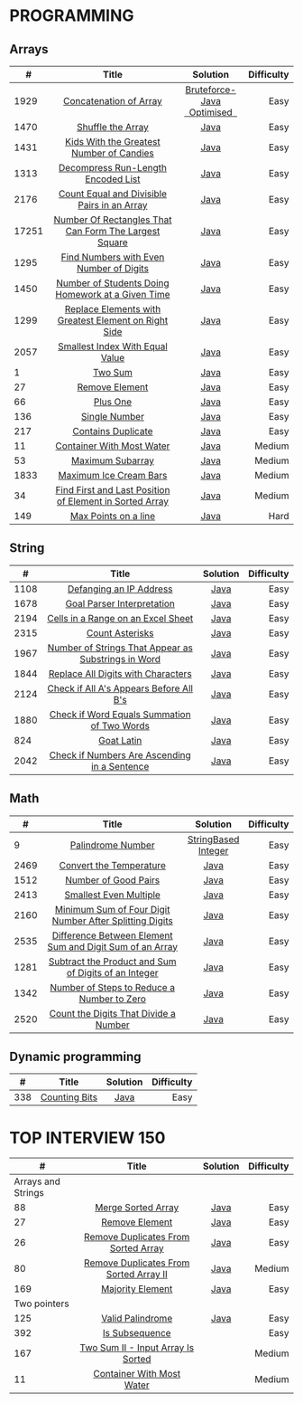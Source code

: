 # PROGRAMMING


## Arrays

|  #   |       Title      |    Solution   |  Difficulty  |
|------|:----------------:|:-------------:|-------------:|
| 1929 | [Concatenation of Array](https://leetcode.com/problems/concatenation-of-array/)|[Bruteforce-Java](https://github.com/Supriya-48/Leetcode/blob/main/bruteforce.java)<br/>[&nbsp; Optimised &nbsp;](https://github.com/Supriya-48/Leetcode/blob/main/java/bruteforce.java)| Easy         |
|1470|[Shuffle the Array](https://leetcode.com/problems/shuffle-the-array/)|[Java](https://github.com/Supriya-48/Leetcode/blob/main/java/optimised.java)|Easy|
|1431|[Kids With the Greatest Number of Candies](https://leetcode.com/problems/kids-with-the-greatest-number-of-candies/)|[Java](https://github.com/Supriya-48/Leetcode/blob/main/java/kids.java)|Easy|
| 1313|[Decompress Run-Length Encoded List](https://leetcode.com/problems/decompress-run-length-encoded-list/)|[Java](https://github.com/Supriya-48/Leetcode/blob/main/java/decompress.java)|Easy|
|2176|[Count Equal and Divisible Pairs in an Array](https://leetcode.com/problems/count-equal-and-divisible-pairs-in-an-array/)|[Java](https://github.com/Supriya-48/Leetcode/blob/main/java/EqualAndDivisible.java)|Easy|
|17251|[Number Of Rectangles That Can Form The Largest Square](https://leetcode.com/problems/number-of-rectangles-that-can-form-the-largest-square/)|[Java](https://github.com/Supriya-48/Leetcode/blob/main/java/LargestSquare.java)|Easy|
|1295|[Find Numbers with Even Number of Digits](https://leetcode.com/problems/find-numbers-with-even-number-of-digits)|[Java](https://github.com/Supriya-48/Leetcode/blob/main/java/EvenNoOfDigits.java)|Easy|
|1450|[Number of Students Doing Homework at a Given Time](https://leetcode.com/problems/number-of-students-doing-homework-at-a-given-time)|[Java](https://github.com/Supriya-48/Leetcode/blob/main/java/StudentHomework.java)|Easy|
|1299|[Replace Elements with Greatest Element on Right Side](https://leetcode.com/problems/replace-elements-with-greatest-element-on-right-side)|[Java](https://github.com/Supriya-48/Leetcode/blob/main/java/GreatestRightNumber.java)|Easy|
|2057|[Smallest Index With Equal Value](https://leetcode.com/problems/smallest-index-with-equal-value/)|[Java](https://github.com/Supriya-48/Leetcode/blob/main/java/SmallIndex.java)|Easy|
|1|[Two Sum](https://leetcode.com/problems/two-sum/)|[Java](https://github.com/Supriya-48/Leetcode/blob/main/java/TwoSum.java)|Easy|
|27|[Remove Element](https://leetcode.com/problems/remove-element/)|[Java](https://github.com/Supriya-48/Leetcode/blob/main/java/RemoveEle.java)|Easy|
|66|[Plus One](https://leetcode.com/problems/plus-one/)|[Java](https://github.com/Supriya-48/Leetcode/blob/main/java/PlusOne.java)|Easy|
|136|[Single Number](https://leetcode.com/problems/single-number/)|[Java](https://github.com/Supriya-48/Leetcode/blob/main/java/SingleNumber.java)|Easy|
|217|[Contains Duplicate](https://leetcode.com/problems/contains-duplicate/?envType=study-plan&id=data-structure-i)|[Java](https://github.com/Supriya-48/Leetcode/blob/main/java/Duplicate.java)|Easy|
|11|[Container With Most Water](https://leetcode.com/problems/container-with-most-water/)|[Java](https://github.com/Supriya-48/Leetcode/blob/main/java/ContainWater.java)|Medium|
|53|[Maximum Subarray](https://leetcode.com/problems/maximum-subarray/?envType=study-plan&id=data-structure-i)|[Java](https://github.com/Supriya-48/Leetcode/blob/main/java/MaxSumSubArray.java)|Medium|
|1833|[Maximum Ice Cream Bars](https://leetcode.com/problems/maximum-ice-cream-bars/description/)|[Java](https://github.com/Supriya-48/Leetcode/blob/main/java/MaxIceBars.java)|Medium|
|34|[Find First and Last Position of Element in Sorted Array](https://leetcode.com/problems/find-first-and-last-position-of-element-in-sorted-array/description/)|[Java](https://github.com/Supriya-48/Leetcode/blob/main/java/FirstLast.java)|Medium|
|149|[ Max Points on a line](https://leetcode.com/problems/max-points-on-a-line/)|[Java](https://github.com/Supriya-48/Leetcode/blob/main/java/MaxPointsOnALine.java)|Hard|


## String

|  #   |       Title      |    Solution   |  Difficulty  |
|------|:----------------:|:-------------:|-------------:|
|1108|[Defanging an IP Address](https://leetcode.com/problems/defanging-an-ip-address/)|[Java](https://github.com/Supriya-48/Leetcode/blob/main/java/IpAddress.java)|Easy|
|1678|[Goal Parser Interpretation](https://leetcode.com/problems/goal-parser-interpretation/)|[Java](https://github.com/Supriya-48/Leetcode/blob/main/java/GoalParser.java)|Easy|
|2194|[Cells in a Range on an Excel Sheet](https://leetcode.com/problems/cells-in-a-range-on-an-excel-sheet/description/)|[Java](https://github.com/Supriya-48/Leetcode/blob/main/java/CellsInRange.java)|Easy|
|2315|[Count Asterisks](https://leetcode.com/problems/count-asterisks/description/)|[Java](https://github.com/Supriya-48/Leetcode/blob/main/java/CountAstrisks.java)|Easy|
|1967|[Number of Strings That Appear as Substrings in Word](https://leetcode.com/problems/number-of-strings-that-appear-as-substrings-in-word/description/)|[Java](https://github.com/Supriya-48/Leetcode/blob/main/java/ContainsSubstring.java)|Easy|
|1844|[Replace All Digits with Characters](https://leetcode.com/problems/replace-all-digits-with-characters/description/)|[Java](https://github.com/Supriya-48/Leetcode/blob/main/java/ReplaceDigits.java)|Easy|
|2124|[Check if All A's Appears Before All B's](https://leetcode.com/problems/check-if-all-as-appears-before-all-bs/description/)|[Java](https://github.com/Supriya-48/Leetcode/blob/main/java/AsBeforeBs.java)|Easy|
|1880|[Check if Word Equals Summation of Two Words](https://leetcode.com/problems/check-if-word-equals-summation-of-two-words/)|[Java](https://github.com/Supriya-48/Leetcode/blob/main/java/WordSum.java)|Easy|
|824|[Goat Latin](https://leetcode.com/problems/goat-latin/description/)|[Java](https://github.com/Supriya-48/Leetcode/blob/main/java/GoatLatin.java)|Easy|
|2042|[Check if Numbers Are Ascending in a Sentence](https://leetcode.com/problems/check-if-numbers-are-ascending-in-a-sentence/description/)|[Java](https://github.com/Supriya-48/Leetcode/blob/main/java/AscSentence.java)|Easy|

## Math

|  #   |       Title      |    Solution   |  Difficulty  |
|------|:----------------:|:-------------:|-------------:|
|9|[Palindrome Number](https://leetcode.com/problems/palindrome-number/description/)|[StringBased](https://github.com/Supriya-48/Leetcode/blob/main/java/palindromeString.java)<br/>[Integer](https://github.com/Supriya-48/Leetcode/blob/main/java/PalindromeInt.java)|Easy|
|2469|[Convert the Temperature](https://leetcode.com/problems/convert-the-temperature/)|[Java](https://github.com/Supriya-48/Leetcode/blob/main/java/ConvertTemp.java)|Easy|
|1512|[Number of Good Pairs](https://leetcode.com/problems/number-of-good-pairs/)|[Java](https://github.com/Supriya-48/Leetcode/blob/main/java/GoodPairs.java)|Easy|
|2413|[Smallest Even Multiple](https://leetcode.com/problems/smallest-even-multiple/)|[Java](https://github.com/Supriya-48/Leetcode/blob/main/java/SmallEvenMultiple.java)|Easy| 
|2160|[Minimum Sum of Four Digit Number After Splitting Digits](https://leetcode.com/problems/minimum-sum-of-four-digit-number-after-splitting-digits/)|[Java](https://github.com/Supriya-48/Leetcode/blob/main/java/MinSum.java)|Easy|
|2535|[Difference Between Element Sum and Digit Sum of an Array](https://leetcode.com/problems/difference-between-element-sum-and-digit-sum-of-an-array/)|[Java](https://github.com/Supriya-48/Leetcode/blob/main/java/DigiEleSum.java)|Easy|
|1281|[Subtract the Product and Sum of Digits of an Integer](https://leetcode.com/problems/subtract-the-product-and-sum-of-digits-of-an-integer/)|[Java](https://github.com/Supriya-48/Leetcode/blob/main/java/ProdDigiSum.java)|Easy|
|1342|[Number of Steps to Reduce a Number to Zero](https://leetcode.com/problems/number-of-steps-to-reduce-a-number-to-zero/)|[Java](https://github.com/Supriya-48/Leetcode/blob/main/java/Steps.java)|Easy|
|2520|[Count the Digits That Divide a Number](https://leetcode.com/problems/count-the-digits-that-divide-a-number/)|[Java](https://github.com/Supriya-48/Leetcode/blob/main/java/DigiDivide.java)|Easy|

## Dynamic programming

|  #   |       Title      |    Solution   |  Difficulty  |
|------|:----------------:|:-------------:|-------------:|
|338|[Counting Bits](https://leetcode.com/problems/counting-bits/description/)|[Java](https://github.com/Supriya-48/Leetcode/blob/main/java/CountingBits.java)|Easy|


# TOP INTERVIEW 150

| #                  |                                                                                   Title                                                                                   |               Solution                | Difficulty |
|--------------------|:-------------------------------------------------------------------------------------------------------------------------------------------------------------------------:|:-------------------------------------:|-----------:|
| Arrays and Strings |                                                                                                                                                                           |                                       |            |
| 88                 |                           [Merge Sorted Array](https://leetcode.com/problems/merge-sorted-array/?envType=study-plan-v2&envId=top-interview-150)                           | [Java](https://github.com/Supriya-48) |       Easy |
| 27                 |                               [Remove Element](https://leetcode.com/problems/remove-element/?envType=study-plan-v2&envId=top-interview-150)                               | [Java](https://github.com/Supriya-48) |       Easy |
| 26                 |          [Remove Duplicates From Sorted Array](https://leetcode.com/problems/remove-duplicates-from-sorted-array/?envType=study-plan-v2&envId=top-interview-150)          | [Java](https://github.com/Supriya-48) |       Easy |
| 80                 | [Remove Duplicates From Sorted Array II](https://leetcode.com/problems/remove-duplicates-from-sorted-array-ii/description/?envType=study-plan-v2&envId=top-interview-150) | [Java](https://github.com/Supriya-48) |     Medium |
| 169                |                       [Majority Element](https://leetcode.com/problems/majority-element/description/?envType=study-plan-v2&envId=top-interview-150)                       | [Java](https://github.com/Supriya-48) |       Easy |
| Two pointers       |                                                                                                                                                                           |                                       |            |
| 125                |                             [Valid Palindrome](https://leetcode.com/problems/valid-palindrome/?envType=study-plan-v2&envId=top-interview-150)                             | [Java](https://github.com/Supriya-48) |       Easy |
| 392                |                               [Is Subsequence](https://leetcode.com/problems/is-subsequence/?envType=study-plan-v2&envId=top-interview-150)                               |                                       |       Easy |
| 167                |            [Two Sum II - Input Array Is Sorted](https://leetcode.com/problems/two-sum-ii-input-array-is-sorted/?envType=study-plan-v2&envId=top-interview-150)            |                                       |     Medium |
| 11                 |              [Container With Most Water](https://leetcode.com/problems/container-with-most-water/description/?envType=study-plan-v2&envId=top-interview-150)              |                                       |     Medium |